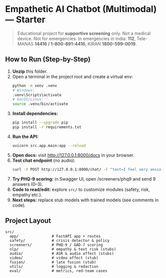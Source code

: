 # Empathetic AI Chatbot (Multimodal) — Starter

> Educational project for **supportive screening** only. Not a medical device. Not for emergencies.
> In emergencies in India: **112**, Tele-MANAS **14416 / 1-800-891-4416**, KIRAN **1800-599-0019**.

## How to Run (Step-by-Step)
1) **Unzip** this folder.
2) Open a terminal in the project root and create a virtual env:
   ```bash
   python -m venv .venv
   # Windows:
   .venv\Scripts\activate
   # macOS/Linux:
   source .venv/bin/activate
   ```
3) **Install dependencies:**
   ```bash
   pip install --upgrade pip
   pip install -r requirements.txt
   ```
4) **Run the API:**
   ```bash
   uvicorn src.app.main:app --reload
   ```
5) **Open docs:** visit http://127.0.0.1:8000/docs in your browser.
6) **Test chat endpoint** (no audio):
   ```bash
   curl -X POST http://127.0.0.1:8000/chat/ -F "text=I feel very anxious recently and not sleeping well"
   ```
7) **Try PHQ-9 scoring:** in Swagger UI, open /screeners/phq9 and send 9 answers (0–3).
8) **Code to read/edit:** explore `src/` to customize modules (safety, risk, empathy etc.).
9) **Next steps:** replace stub models with trained models (see comments in code).

## Project Layout
```
src/
  app/               # FastAPI app + routes
  safety/            # crisis detector & policy
  screeners/         # PHQ-9 / GAD-7 scoring
  nlp/               # empathy & text risk (stubs)
  audio/             # ASR & audio affect (stubs)
  video/             # video affect (stub)
  fusion/            # late fusion (stub)
  utils/             # logging & redaction
  eval/              # metrics, red-team cases
```
